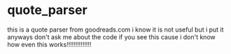 # quote_parser
this is a quote parser from goodreads.com
i know it is not useful but i put it anyways
don't ask me about the code if you see this cause i don't know how even this works!!!!!!!!!!!!!!
